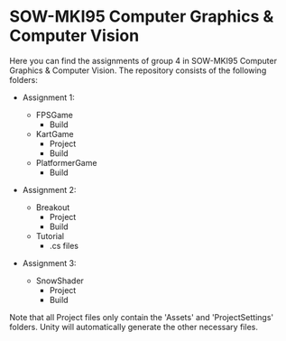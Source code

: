 # SOW-MKI95 Computer Graphics & Computer Vision

Here you can find the assignments of group 4 in SOW-MKI95 Computer Graphics & Computer Vision.
The repository consists of the following folders:

- Assignment 1:
  - FPSGame
    - Build
  - KartGame
    - Project
    - Build
  - PlatformerGame
    - Build
    
- Assignment 2:
  - Breakout
    - Project
    - Build
  - Tutorial
    - .cs files

- Assignment 3:
  - SnowShader
    - Project
    - Build

Note that all Project files only contain the 'Assets' and 'ProjectSettings' folders. Unity will automatically generate the other necessary files.
